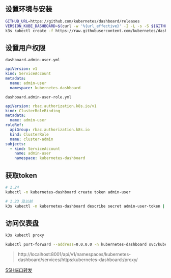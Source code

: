 
## 设置环境与安装

```bash
GITHUB_URL=https://github.com/kubernetes/dashboard/releases
VERSION_KUBE_DASHBOARD=$(curl -w '%{url_effective}' -I -L -s -S ${GITHUB_URL}/latest -o /dev/null | sed -e 's|.*/||')
k3s kubectl create -f https://raw.githubusercontent.com/kubernetes/dashboard/${VERSION_KUBE_DASHBOARD}/aio/deploy/recommended.yaml
```

## 设置用户权限

`dashboard.admin-user.yml`

```yaml
apiVersion: v1
kind: ServiceAccount
metadata:
  name: admin-user
  namespace: kubernetes-dashboard
```

`dashboard.admin-user-role.yml`

```yaml
apiVersion: rbac.authorization.k8s.io/v1
kind: ClusterRoleBinding
metadata:
  name: admin-user
roleRef:
  apiGroup: rbac.authorization.k8s.io
  kind: ClusterRole
  name: cluster-admin
subjects:
  - kind: ServiceAccount
    name: admin-user
    namespace: kubernetes-dashboard
```

## 获取token

```bash
# 1.24
kubectl -n kubernetes-dashboard create token admin-user

# 1.23 及以前
k3s kubectl -n kubernetes-dashboard describe secret admin-user-token | grep '^token'
```

## 访问仪表盘

```bash
k3s kubectl proxy

kubectl port-forward --address=0.0.0.0 -n kubernetes-dashboard svc/kubernetes-dashboard 8443:443
```

> http://localhost:8001/api/v1/namespaces/kubernetes-dashboard/services/https:kubernetes-dashboard:/proxy/

[SSH端口转发](../Linux/SSH/SSH端口转发.md)